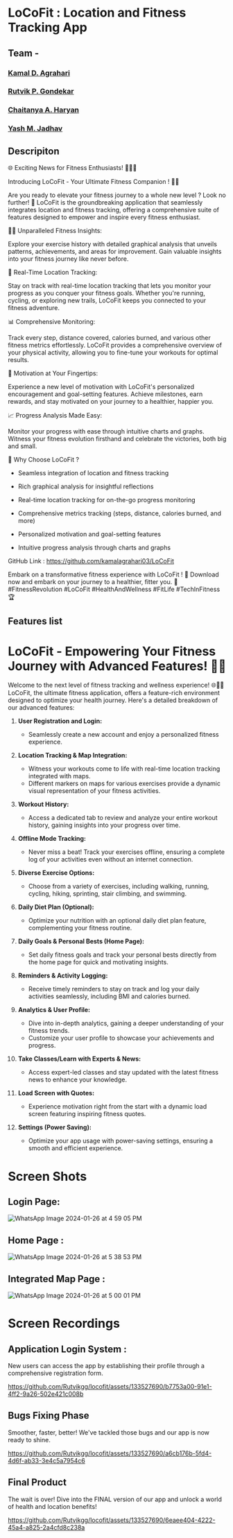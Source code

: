 # LoCoFit : Location and Fitness Tracking App
## Team -
### [Kamal D. Agrahari](https://github.com/kamalagrahari03) 
### [Rutvik P. Gondekar](https://github.com/Rutvikgg)  
### [Chaitanya A. Haryan](https://github.com/God-Chaitanya) 
### [Yash M. Jadhav](https://github.com/Ymj26) 

## Descripiton

🌐 Exciting News for Fitness Enthusiasts! 🏃‍♂️🌟



Introducing LoCoFit - Your Ultimate Fitness Companion ! 📲💪



Are you ready to elevate your fitness journey to a whole new level ? Look no further! 🚀 LoCoFit is the groundbreaking application that seamlessly integrates location and fitness tracking, offering a comprehensive suite of features designed to empower and inspire every fitness enthusiast.



🏋️‍♀️ Unparalleled Fitness Insights:

Explore your exercise history with detailed graphical analysis that unveils patterns, achievements, and areas for improvement. Gain valuable insights into your fitness journey like never before.



📍 Real-Time Location Tracking:

Stay on track with real-time location tracking that lets you monitor your progress as you conquer your fitness goals. Whether you're running, cycling, or exploring new trails, LoCoFit keeps you connected to your fitness adventure.



📊  Comprehensive Monitoring:

Track every step, distance covered, calories burned, and various other fitness metrics effortlessly. LoCoFit provides a comprehensive overview of your physical activity, allowing you to fine-tune your workouts for optimal results.



💪 Motivation at Your Fingertips:

Experience a new level of motivation with LoCoFit's personalized encouragement and goal-setting features. Achieve milestones, earn rewards, and stay motivated on your journey to a healthier, happier you.



📈 Progress Analysis Made Easy:

Monitor your progress with ease through intuitive charts and graphs. Witness your fitness evolution firsthand and celebrate the victories, both big and small.



🌟 Why Choose LoCoFit ?

- Seamless integration of location and fitness tracking

- Rich graphical analysis for insightful reflections

- Real-time location tracking for on-the-go progress monitoring

- Comprehensive metrics tracking (steps, distance, calories burned, and more)

- Personalized motivation and goal-setting features

- Intuitive progress analysis through charts and graphs



GitHub Link : https://github.com/kamalagrahari03/LoCoFit



Embark on a transformative fitness experience with LoCoFit ! 🚀 Download now and embark on your journey to a healthier, fitter you. 💼 #FitnessRevolution #LoCoFit #HealthAndWellness #FitLife #TechInFitness 🏆
## Features list
# LoCoFit - Empowering Your Fitness Journey with Advanced Features! 🚀💪

Welcome to the next level of fitness tracking and wellness experience! 🌐🏋️‍♀️ LoCoFit, the ultimate fitness application, offers a feature-rich environment designed to optimize your health journey. Here's a detailed breakdown of our advanced features:

1. **User Registration and Login:**
   - Seamlessly create a new account and enjoy a personalized fitness experience.

2. **Location Tracking & Map Integration:**
   - Witness your workouts come to life with real-time location tracking integrated with maps.
   - Different markers on maps for various exercises provide a dynamic visual representation of your fitness activities.

3. **Workout History:**
   - Access a dedicated tab to review and analyze your entire workout history, gaining insights into your progress over time.

4. **Offline Mode Tracking:**
   - Never miss a beat! Track your exercises offline, ensuring a complete log of your activities even without an internet connection.

5. **Diverse Exercise Options:**
   - Choose from a variety of exercises, including walking, running, cycling, hiking, sprinting, stair climbing, and swimming.

6. **Daily Diet Plan (Optional):**
   - Optimize your nutrition with an optional daily diet plan feature, complementing your fitness routine.

7. **Daily Goals & Personal Bests (Home Page):**
   - Set daily fitness goals and track your personal bests directly from the home page for quick and motivating insights.

8. **Reminders & Activity Logging:**
   - Receive timely reminders to stay on track and log your daily activities seamlessly, including BMI and calories burned.

9. **Analytics & User Profile:**
   - Dive into in-depth analytics, gaining a deeper understanding of your fitness trends.
   - Customize your user profile to showcase your achievements and progress.

10. **Take Classes/Learn with Experts & News:**
    - Access expert-led classes and stay updated with the latest fitness news to enhance your knowledge.

11. **Load Screen with Quotes:**
    - Experience motivation right from the start with a dynamic load screen featuring inspiring fitness quotes.

12. **Settings (Power Saving):**
    - Optimize your app usage with power-saving settings, ensuring a smooth and efficient experience.



# Screen Shots
## Login Page:

![WhatsApp Image 2024-01-26 at 4 59 05 PM](https://github.com/Rutvikgg/locofit/assets/133527690/5feef782-363f-47a2-a7d1-048f382f0f00)

## Home Page :  
![WhatsApp Image 2024-01-26 at 5 38 53 PM](https://github.com/Rutvikgg/locofit/assets/133527690/17b6c808-e98b-4c79-b31c-c18d9ee2f86f)

## Integrated Map Page :
![WhatsApp Image 2024-01-26 at 5 00 01 PM](https://github.com/Rutvikgg/locofit/assets/133527690/b2a36119-8110-460b-94f1-625d51a57e07)

# Screen Recordings

## Application Login System :
New users can access the app by establishing their profile through a comprehensive registration form.

https://github.com/Rutvikgg/locofit/assets/133527690/b7753a00-91e1-4ff2-9a26-502e421c008b

## Bugs Fixing Phase

Smoother, faster, better! We've tackled those bugs and our app is now ready to shine.

https://github.com/Rutvikgg/locofit/assets/133527690/a6cb176b-5fd4-4d6f-ab33-3e4c5a7954c6

## Final Product 
The wait is over! Dive into the FINAL version of our app and unlock a world of health and location benefits!

https://github.com/Rutvikgg/locofit/assets/133527690/6eaee404-4222-45a4-a825-2a4cfd8c238a
